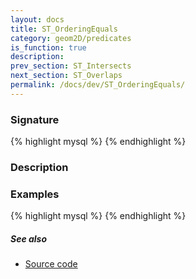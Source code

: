 ```yaml
---
layout: docs
title: ST_OrderingEquals
category: geom2D/predicates
is_function: true
description: 
prev_section: ST_Intersects
next_section: ST_Overlaps
permalink: /docs/dev/ST_OrderingEquals/
---
```


### Signature

{% highlight mysql %}
{% endhighlight %}

### Description

### Examples

{% highlight mysql %}
{% endhighlight %}

##### See also

* <a href="https://github.com/irstv/H2GIS/blob/b3b4d698d2d8da9e442fb13231c60b50d8d532ab/h2spatial/src/main/java/org/h2gis/h2spatial/internal/function/spatial/predicates/ST_OrderingEquals.java" target="_blank">Source code</a>

